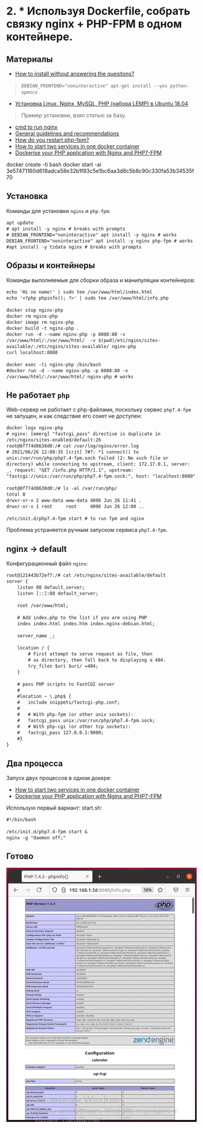 # 2. * Используя Dockerfile, собрать связку nginx + PHP-FPM в одном контейнере.

## Материалы

* [How to install without answering the quesitons?](https://askubuntu.com/questions/1274445/how-to-install-python-opencv-without-answering-the-quesitons)
> `DEBIAN_FRONTEND="noninteractive" apt-get install --yes python-opencv`
* [Установка Linux, Nginx, MySQL, PHP (набора LEMP) в Ubuntu 18.04](https://www.digitalocean.com/community/tutorials/how-to-install-linux-nginx-mysql-php-lemp-stack-ubuntu-18-04-ru)
> Пример установки, взял статью за базу.
* [cmd to run nginx](https://docs.nginx.com/nginx/admin-guide/installing-nginx/installing-nginx-docker/)
* [General guidelines and recommendations](https://docs.docker.com/develop/develop-images/dockerfile_best-practices/)
* [How do you restart php-fpm?](https://serverfault.com/questions/189940/how-do-you-restart-php-fpm)
* [How to start two services in one docker container](https://stackoverflow.com/questions/61533652/how-to-start-two-services-in-one-docker-container)
* [Dockerise your PHP application with Nginx and PHP7-FPM](http://geekyplatypus.com/dockerise-your-php-application-with-nginx-and-php7-fpm/)

docker create -ti  bash
docker start -ai 3e57471160d618adca58e32b1f83c5e1bc6aa3d8c5b8c90c330fa53b34535f70

## Установка

Команды для установки `nginx` и `php-fpm`:
```shell
apt update
# apt install -y nginx # breaks with prompts
# DEBIAN_FRONTEND="noninteractive" apt install -y nginx # works
DEBIAN_FRONTEND="noninteractive" apt install -y nginx php-fpm # works
#apt install -y tzdata nginx # breaks with prompts
```

## Образы и контейнеры

Команды выполняемые для сборки образа и манипуляции контейнеров:
```shell
echo 'Hi no name!' | sudo tee /var/www/html/index.html
echo '<?php phpinfo(); ?>' | sudo tee /var/www/html/info.php

docker stop nginx-php
docker rm nginx-php
docker image rm nginx-php
docker build -t nginx-php .
docker run -d --name nginx-php -p 8080:80 -v /var/www/html/:/var/www/html/  -v $(pwd)/etc/nginx/sites-available/:/etc/nginx/sites-available/ nginx-php
curl localhost:8080

docker exec -ti nginx-php /bin/bash
#docker run -d --name nginx-php -p 8080:80 -v /var/www/html/:/var/www/html/ nginx-php # works
```

## Не работает `php`

Web-сервер не работает с php-файлами, поскольку сервис `php7.4-fpm` не запущен,
и как следствие его сокет не доступен:
```text
docker logs nginx-php 
# nginx: [emerg] "fastcgi_pass" directive is duplicate in /etc/nginx/sites-enabled/default:26
root@8f774d8638d0:/# cat /var/log/nginx/error.log 
# 2021/06/26 12:08:35 [crit] 7#7: *1 connect() to unix:/var/run/php/php7.4-fpm.sock failed (2: No such file or directory) while connecting to upstream, client: 172.17.0.1, server: _, request: "GET /info.php HTTP/1.1", upstream: "fastcgi://unix:/var/run/php/php7.4-fpm.sock:", host: "localhost:8080"

root@8f774d8638d0:/# ls -al /var/run/php/
total 8
drwxr-xr-x 2 www-data www-data 4096 Jun 26 11:41 .
drwxr-xr-x 1 root     root     4096 Jun 26 12:08 ..

/etc/init.d/php7.4-fpm start # to run fpm and nginx
```
Проблема устраняется ручным запуском сервиса `php7.4-fpm`.

## nginx -> default

Конфигурационный файл `nginx`:
```text
root@121443b72ef7:/# cat /etc/nginx/sites-available/default 
server {
	listen 80 default_server;
	listen [::]:80 default_server;

	root /var/www/html;

	# Add index.php to the list if you are using PHP
	index index.html index.htm index.nginx-debian.html;

	server_name _;

	location / {
		# First attempt to serve request as file, then
		# as directory, then fall back to displaying a 404.
		try_files $uri $uri/ =404;
	}

	# pass PHP scripts to FastCGI server
	#
	#location ~ \.php$ {
	#	include snippets/fastcgi-php.conf;
	#
	#	# With php-fpm (or other unix sockets):
	#	fastcgi_pass unix:/var/run/php/php7.4-fpm.sock;
	#	# With php-cgi (or other tcp sockets):
	#	fastcgi_pass 127.0.0.1:9000;
	#}
}
```

## Два процесса

Запуск двух процессов в одном докере:
* [How to start two services in one docker container](https://stackoverflow.com/questions/61533652/how-to-start-two-services-in-one-docker-container)
* [Dockerise your PHP application with Nginx and PHP7-FPM](http://geekyplatypus.com/dockerise-your-php-application-with-nginx-and-php7-fpm/)

Использую первый вариант:
start.sh:
```shell
#!/bin/bash

/etc/init.d/php7.4-fpm start &
nginx -g "daemon off;"
```

## Готово

![result](info-php.gif)

